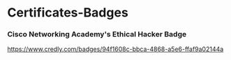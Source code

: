 # Certificates-Badges
### Cisco Networking Academy's Ethical Hacker Badge
https://www.credly.com/badges/94f1608c-bbca-4868-a5e6-ffaf9a02144a

